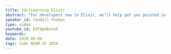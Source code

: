 ```yaml
---
title: (Un)Learning Elixir
abstract: "For developers new to Elixir, we’ll help get you pointed in the right direction. For Rubyists thinking about dipping a toe (or diving) into the thread pool, we can help you identify those early-stage “gotchas” that keep Rubyists from making an easy transition into the Elixir ecosystem."
speaker_id: randall-thomas
type: video
youtube_id: 63f8pdAxVaI
keywords: 
date: 2020-06-08
tags: Code BEAM SF 2020
---
```


